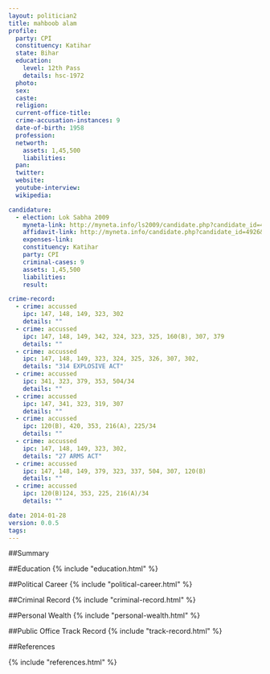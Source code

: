 ```yaml
---
layout: politician2
title: mahboob alam
profile: 
  party: CPI
  constituency: Katihar
  state: Bihar
  education: 
    level: 12th Pass
    details: hsc-1972
  photo: 
  sex: 
  caste: 
  religion: 
  current-office-title: 
  crime-accusation-instances: 9
  date-of-birth: 1958
  profession: 
  networth: 
    assets: 1,45,500
    liabilities: 
  pan: 
  twitter: 
  website: 
  youtube-interview: 
  wikipedia: 

candidature: 
  - election: Lok Sabha 2009
    myneta-link: http://myneta.info/ls2009/candidate.php?candidate_id=4926
    affidavit-link: http://myneta.info/candidate.php?candidate_id=4926&scan=original
    expenses-link: 
    constituency: Katihar 
    party: CPI
    criminal-cases: 9
    assets: 1,45,500
    liabilities: 
    result:  

crime-record: 
  - crime: accussed
    ipc: 147, 148, 149, 323, 302
    details: "" 
  - crime: accussed
    ipc: 147, 148, 149, 342, 324, 323, 325, 160(B), 307, 379
    details: "" 
  - crime: accussed
    ipc: 147, 148, 149, 323, 324, 325, 326, 307, 302,
    details: "314 EXPLOSIVE ACT" 
  - crime: accussed
    ipc: 341, 323, 379, 353, 504/34
    details: "" 
  - crime: accussed
    ipc: 147, 341, 323, 319, 307
    details: "" 
  - crime: accussed
    ipc: 120(B), 420, 353, 216(A), 225/34
    details: "" 
  - crime: accussed
    ipc: 147, 148, 149, 323, 302,
    details: "27 ARMS ACT" 
  - crime: accussed
    ipc: 147, 148, 149, 379, 323, 337, 504, 307, 120(B)
    details: "" 
  - crime: accussed
    ipc: 120(B)124, 353, 225, 216(A)/34
    details: "" 

date: 2014-01-28
version: 0.0.5
tags: 
---
```

##Summary


##Education
{% include "education.html" %}


##Political Career
{% include "political-career.html" %}


##Criminal Record
{% include "criminal-record.html" %}


##Personal Wealth
{% include "personal-wealth.html" %}


##Public Office Track Record
{% include "track-record.html" %}


##References


{% include "references.html" %}